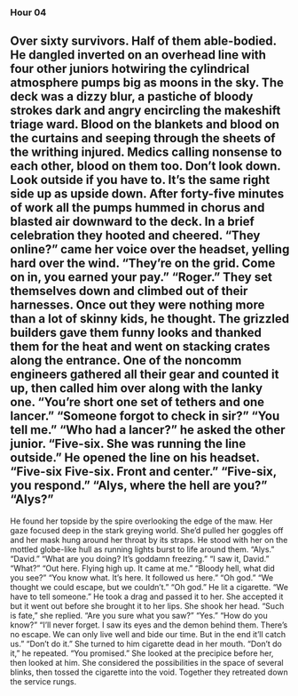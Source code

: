 ### Hour 04
Over sixty survivors. Half of them able-bodied.
He dangled inverted on an overhead line with four other juniors hotwiring the cylindrical atmosphere pumps big as moons in the sky. The deck was a dizzy blur, a pastiche of bloody strokes dark and angry encircling the makeshift triage ward. Blood on the blankets and blood on the curtains and seeping through the sheets of the writhing injured. Medics calling nonsense to each other, blood on them too. Don’t look down. Look outside if you have to. It’s the same right side up as upside down. 
After forty-five minutes of work all the pumps hummed in chorus and blasted air downward to the deck. In a brief celebration they hooted and cheered.
“They online?” came her voice over the headset, yelling hard over the wind.
“They’re on the grid. Come on in, you earned your pay.”
“Roger.”
They set themselves down and climbed out of their harnesses. Once out they were nothing more than a lot of skinny kids, he thought. The grizzled builders gave them funny looks and thanked them for the heat and went on stacking crates along the entrance. 
One of the noncomm engineers gathered all their gear and counted it up, then called him over along with the lanky one.
“You’re short one set of tethers and one lancer.”
“Someone forgot to check in sir?”
“You tell me.”
“Who had a lancer?” he asked the other junior.
“Five-six. She was running the line outside.”
He opened the line on his headset. “Five-six Five-six. Front and center.”
“Five-six, you respond.”
“Alys, where the hell are you?”
“Alys?”
---- 
He found her topside by the spire overlooking the edge of the maw. Her gaze focused deep in the stark greying world. She’d pulled her goggles off and her mask hung around her throat by its straps. He stood with her on the mottled globe-like hull as running lights burst to life around them.
“Alys.”
“David.”
“What are you doing? It’s goddamn freezing.”
“I saw it, David.”
“What?”
“Out here. Flying high up. It came at me.”
“Bloody hell, what did you see?”
“You know what. It’s here. It followed us here.”
“Oh god.”
“We thought we could escape, but we couldn’t.”
“Oh god.”
He lit a cigarette.
“We have to tell someone.” He took a drag and passed it to her.
She accepted it but it went out before she brought it to her lips. She shook her head. 
“Such is fate,” she replied.
“Are you sure what you saw?”
“Yes.”
“How do you know?”
“I’ll never forget. I saw its eyes and the demon behind them. There’s no escape. We can only live well and bide our time. But in the end it’ll catch us.”
“Don’t do it.”
She turned to him cigarette dead in her mouth.
“Don’t do it,” he repeated. “You promised.”
She looked at the precipice before her, then looked at him. She considered the possibilities in the space of several blinks, then tossed the cigarette into the void. Together they retreated down the service rungs.